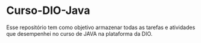 # Curso-DIO-Java
Esse repositório tem como objetivo armazenar todas as tarefas e atividades que desempenhei no curso de JAVA na plataforma da DIO.
